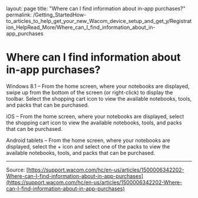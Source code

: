 layout: page
title: "Where can I find information about in-app purchases?"
permalink: /Getting_StartedHow-to_articles_to_help_get_your_new_Wacom_device_setup_and_get_y/Registration_HelpRead_More/Where_can_I_find_information_about_in-app_purchases

# Where can I find information about in-app purchases?

Windows 8.1 – From the home screen, where your notebooks are displayed, swipe up from the bottom of the screen (or right-click) to display the toolbar. Select the shopping cart icon to view the available notebooks, tools, and packs that can be purchased.


iOS – From the home screen, where your notebooks are displayed, select the shopping cart icon to view the available notebooks, tools, and packs that can be purchased.


Android tablets – From the home screen, where your notebooks are displayed, select the + icon and select one of the packs to view the available notebooks, tools, and packs that can be purchased.

---
Source: [https://support.wacom.com/hc/en-us/articles/1500006342202-Where-can-I-find-information-about-in-app-purchases](https://support.wacom.com/hc/en-us/articles/1500006342202-Where-can-I-find-information-about-in-app-purchases)
